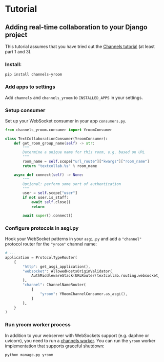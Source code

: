# Tutorial

## Adding real-time collaboration to your Django project

This tutorial assumes that you have tried out the [Channels tutorial](https://channels.readthedocs.io/en/stable/tutorial/index.html) (at least part 1 and 3).

### Install:

```
pip install channels-yroom
```

### Add apps to settings

Add `channels` and `channels_yroom` to `INSTALLED_APPS` in your settings.

### Setup consumer

Set up your WebSocket consumer in your app `consumers.py`.

```python
from channels_yroom.consumer import YroomConsumer

class TextCollaborationConsumer(YroomConsumer):
    def get_room_group_name(self) -> str:
        """
        Determine a unique name for this room, e.g. based on URL
        """
        room_name = self.scope["url_route"]["kwargs"]["room_name"]
        return "textcollab.%s" % room_name

    async def connect(self) -> None:
        """
        Optional: perform some sort of authentication
        """
        user = self.scope["user"]
        if not user.is_staff:
            await self.close()
            return

        await super().connect()
```

### Configure protocols in asgi.py

Hook your WebSocket patterns in your `asgi.py` and add a `"channel"` protocol router for the `"yroom"` channel name:

```python
# ...
application = ProtocolTypeRouter(
    {
        "http": get_asgi_application(),
        "websocket": AllowedHostsOriginValidator(
            AuthMiddlewareStack(URLRouter(textcollab.routing.websocket_urlpatterns))
        ),
        "channel": ChannelNameRouter(
            {
                "yroom": YRoomChannelConsumer.as_asgi(),
            }
        ),
    }
)
```

### Run yroom worker process

In addition to your webserver with WebSockets support (e.g. daphne or uvicorn), you need to run a [channels worker](https://channels.readthedocs.io/en/stable/topics/worker.html). You can run the `yroom` worker implementation that supports graceful shutdown:

```sh
python manage.py yroom
```